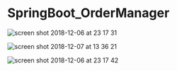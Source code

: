 # SpringBoot_OrderManager
![screen shot 2018-12-06 at 23 17 31](https://user-images.githubusercontent.com/35599620/49649751-b8c49580-fa32-11e8-92bc-2370bf4ec6ad.png)

![screen shot 2018-12-07 at 13 36 21](https://user-images.githubusercontent.com/35599620/49649924-4607ea00-fa33-11e8-9f52-5fca4ea294a6.png)

![screen shot 2018-12-06 at 23 17 42](https://user-images.githubusercontent.com/35599620/49649937-4c966180-fa33-11e8-9c64-0b11f78c92b2.png)
